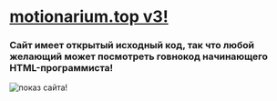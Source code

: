 # [motionarium.top v3!](https://motionarium.top)
### Сайт имеет открытый исходный код, так что любой желающий может посмотреть говнокод начинающего HTML-программиста!
![показ сайта!](https://media.discordapp.net/attachments/862041781045297175/937054077983031376/opera_Ej7cvUqczU.gif)
